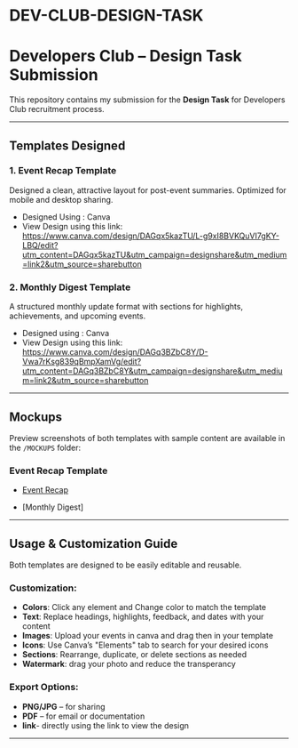 # DEV-CLUB-DESIGN-TASK
# Developers Club – Design Task Submission

This repository contains my submission for the **Design Task** for Developers Club recruitment process.

---

##  Templates Designed

### 1️. Event Recap Template
Designed a clean, attractive layout for post-event summaries. Optimized for mobile and desktop sharing.

- Designed Using : Canva
- View Design using this link:  https://www.canva.com/design/DAGqx5kazTU/L-g9xI8BVKQuVI7gKY-LBQ/edit?utm_content=DAGqx5kazTU&utm_campaign=designshare&utm_medium=link2&utm_source=sharebutton

### 2️. Monthly Digest Template
A structured monthly update format with sections for highlights, achievements, and upcoming events.

- Designed using : Canva
- View Design using this link: https://www.canva.com/design/DAGq3BZbC8Y/D-Vwa7rKsg839qBmpXamVg/edit?utm_content=DAGq3BZbC8Y&utm_campaign=designshare&utm_medium=link2&utm_source=sharebutton

---

## Mockups

Preview screenshots of both templates with sample content are available in the `/MOCKUPS` folder:

### Event Recap Template
- [Event Recap](MOCKUPS/event-recap.jpg.jpg)

- [Monthly Digest]

---

## Usage & Customization Guide

Both templates are designed to be easily editable and reusable.

### Customization:
- **Colors**: Click any element and Change color to match the template
- **Text**: Replace headings, highlights, feedback, and dates with your content
- **Images**: Upload your events in canva and drag then in your template
- **Icons**: Use Canva’s "Elements" tab to search for your desired icons
- **Sections**: Rearrange, duplicate, or delete sections as needed
- **Watermark**: drag your photo and reduce the transperancy

### Export Options:
- **PNG/JPG** – for sharing
- **PDF** – for email or documentation
- **link**- directly using the link to view the design

---

